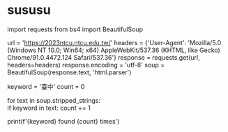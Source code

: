 # sususu
import requests
from bs4 import BeautifulSoup


url = 'https://2023ntcu.ntcu.edu.tw/'
headers = {'User-Agent': 'Mozilla/5.0 (Windows NT 10.0; Win64; x64) AppleWebKit/537.36 (KHTML, like Gecko) Chrome/91.0.4472.124 Safari/537.36'}
response = requests.get(url, headers=headers)
response.encoding = 'utf-8'
soup = BeautifulSoup(response.text, 'html.parser')


keyword = '臺中'
count = 0

for text in soup.stripped_strings:  
    if keyword in text:
        count += 1

print(f'{keyword} found {count} times')
